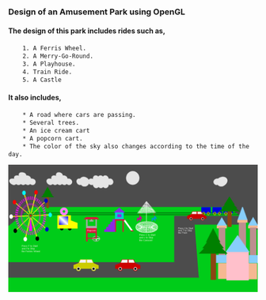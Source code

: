 ### **Design of an Amusement Park using OpenGL**

#### The design of this park includes rides such as,
		1. A Ferris Wheel. 
		2. A Merry-Go-Round.
		3. A Playhouse.
		4. Train Ride.
		5. A Castle 

#### It also includes,
		* A road where cars are passing.
		* Several trees.
		* An ice cream cart
		* A popcorn cart. 
		* The color of the sky also changes according to the time of the day.
<img src="display.PNG">
